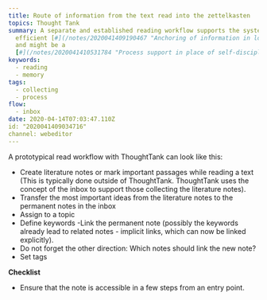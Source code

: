 ```yaml
---
title: Route of information from the text read into the zettelkasten
topics: Thought Tank
summary: A separate and established reading workflow supports the systematic and
  efficient [#](/notes/2020041409190467 "Anchoring of information in long-term memory")
  and might be a
  [#](/notes/2020041410531784 "Process support in place of self-discipline").
keywords:
  - reading
  - memory
tags:
  - collecting
  - process
flow:
  - inbox
date: 2020-04-14T07:03:47.110Z
id: "2020041409034716"
channel: webeditor
---
```

A prototypical read workflow with ThoughtTank can look like this:

- Create literature notes or mark important passages while reading a text (This is typically done outside of ThoughtTank. ThoughtTank uses the concept of the inbox to support those collecting the literature notes).
- Transfer the most important ideas from the literature notes to the permanent notes in the inbox
- Assign to a topic
- Define keywords
-Link the permanent note (possibly the keywords already lead to related notes - implicit links, which can now be linked explicitly).
- Do not forget the other direction: Which notes should link the new note?
- Set tags

**Checklist**

- Ensure that the note is accessible in a few steps from an entry point.
